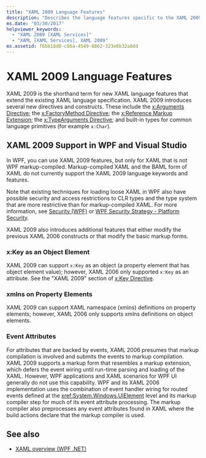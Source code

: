 ```yaml
---
title: "XAML 2009 Language Features"
description: "Describes the language features specific to the XAML 2009 specification."
ms.date: "03/30/2017"
helpviewer_keywords:
  - "XAML 2009 [XAML Services]"
  - "XAML [XAML Services], XAML 2009"
ms.assetid: f6bb18d8-c86a-4549-8862-323e6b32a8dd
---
```

# XAML 2009 Language Features

XAML 2009 is the shorthand term for new XAML language features that extend the existing XAML language specification. XAML 2009 introduces several new directives and constructs. These include the [x:Arguments Directive](xarguments-directive.md); the [x:FactoryMethod Directive](xfactorymethod-directive.md); the [x:Reference Markup Extension](xreference-markup-extension.md); the [x:TypeArguments Directive](xtypearguments-directive.md); and built-in types for common language primitives (for example `x:Char`).

## XAML 2009 Support in WPF and Visual Studio

In WPF, you can use XAML 2009 features, but only for XAML that is not WPF markup-compiled. Markup-compiled XAML and the BAML form of XAML do not currently support the XAML 2009 language keywords and features.

Note that existing techniques for loading loose XAML in WPF also have possible security and access restrictions to CLR types and the type system that are more restrictive than for markup-compiled XAML. For more information, see [Security (WPF)](../wpf/security-wpf.md) or [WPF Security Strategy - Platform Security](../wpf/wpf-security-strategy-platform-security.md).

XAML 2009 also introduces additional features that either modify the previous XAML 2006 constructs or that modify the basic markup forms.

### x:Key as an Object Element

XAML 2009 can support `x:Key` as an object (a property element that has object element value); however, XAML 2006 only supported `x:Key` as an attribute. See the "XAML 2009" section of [x:Key Directive](xkey-directive.md).

### xmlns on Property Elements

XAML 2009 can support XAML namespace (xmlns) definitions on property elements; however, XAML 2006 only supports xmlns definitions on object elements.

### Event Attributes

For attributes that are backed by events, XAML 2006 presumes that markup compilation is involved and submits the events to markup compilation. XAML 2009 supports a markup form that resembles a markup extension, which defers the event wiring until run-time parsing and loading of the XAML. However, WPF applications and XAML scenarios for WPF UI generally do not use this capability. WPF and its XAML 2006 implementation uses the combination of event handler wiring for routed events defined at the <xref:System.Windows.UIElement> level and its markup compiler step for much of its event attribute processing. The markup compiler also preprocesses any event attributes found in XAML where the build actions declare that the markup compiler is used.

## See also

- [XAML overview (WPF .NET)](../wpf/xaml/index.md)
